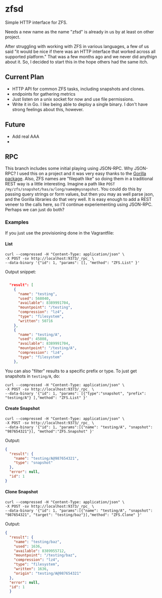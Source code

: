zfsd
====

Simple HTTP interface for ZFS.

Needs a new name as the name "zfsd" is already in us by at least on other project.

After struggling with working with ZFS in various languages, a few of us said "it would be nice if there was an HTTP interface that worked across all supported platform."  That was a few months ago and we never did anythign about it. So, I decided to start this in the hope others had the same itch.

## Current Plan ##
* HTTP API for common ZFS tasks, including snapshots and clones.
* endpoints for gathering metrics
* Just listen on a unix socket for now and use file permissions.
* Write it in Go.  I like being able to deploy a single binary.  I don't have strong feelings about this, however.

## Future ##
* Add real AAA
* 


## RPC ##

This branch includes some initial playing using JSON-RPC.  Why
JSON-RPC?  I used this on a project and it was very easy thanks to the
[Gorilla package](http://www.gorillatoolkit.org/pkg/rpc/json).  Also,
ZFS names are "filepath like" so doing them in a traditional REST way
is a little interesting.  Imagine a path like `POST
/my/zfs/snapshot/has/a/long/name@mysnapshot`.  You could do this by
passing query strings or form values, but then you may as well parse
json, and the Gorilla libraries do that very well.  It is easy enough
to add a REST veneer to the calls here, so I'll continue
experiementing using JSON-RPC.  Perhaps we can just do both?


### Examples ###

If you just use the provisioning done in the Vagrantfile:


#### List ####

```
curl --compressed -H "Content-Type: application/json" \
-X POST -sv http://localhost:9373/_rpc_ \
--data-binary '{"id": 1, "params": [], "method": "ZFS.List" }'
```

Output snippet:

```json

  "result": [
    {
      "name": "testing",
      "used": 568040,
      "available": 8389991704,
      "mountpoint": "/testing",
      "compression": "lz4",
      "type": "filesystem",
      "written": 50716
    },
    {
      "name": "testing/A",
      "used": 45808,
      "available": 8389991704,
      "mountpoint": "/testing/A",
      "compression": "lz4",
      "type": "filesystem"
    },
```

You can also "filter" results to a specific prefix or type.  To just get snapshots in `testing/A`, do:

```
curl --compressed -H "Content-Type: application/json" \
-X POST -sv http://localhost:9373/_rpc_ \
--data-binary '{"id": 1, "params": [{"type":"snapshot", "prefix": "testing/A"} ],"method": "ZFS.List" }'
```

#### Create Snapshot ####

```
curl --compressed -H "Content-Type: application/json" \
-X POST -sv http://localhost:9373/_rpc_ \
--data-binary '{"id": 1, "params":[{"name": "testing/A", "snapshot": "987654321"}], "method":"ZFS.Snapshot" }'
```

Output:

```json
{
  "result": {
    "name": "testing/A@987654321",
    "type": "snapshot"
  },
  "error": null,
  "id": 1
}
```

#### Clone Snapshot ####

```
curl --compressed -H "Content-Type: application/json" \
-X POST -sv http://localhost:9373/_rpc_ \
--data-binary '{"id": 1, "params":[{"name": "testing/A", "snapshot": "987654321", "target": "testing/baz"}],"method": "ZFS.Clone" }'
```

Output:

```json
{
  "result": {
    "name": "testing/baz",
    "used": 1636,
    "available": 8389955712,
    "mountpoint": "/testing/baz",
    "compression": "lz4",
    "type": "filesystem",
    "written": 1636,
    "origin": "testing/A@987654321"
  },
  "error": null,
  "id": 1
  }
  ```
  
